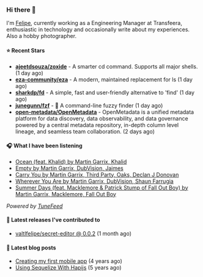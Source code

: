 ### Hi there 👋

I'm [Felipe](https://felipevm.com), currently working as a Engineering Manager at Transfeera, enthusiastic in technology and occasionally write about my experiences. Also a hobby photographer.

#### ⭐ Recent Stars
- **[ajeetdsouza/zoxide](https://github.com/ajeetdsouza/zoxide)** - A smarter cd command. Supports all major shells. (1 day ago)
- **[eza-community/eza](https://github.com/eza-community/eza)** - A modern, maintained replacement for ls (1 day ago)
- **[sharkdp/fd](https://github.com/sharkdp/fd)** - A simple, fast and user-friendly alternative to &#39;find&#39; (1 day ago)
- **[junegunn/fzf](https://github.com/junegunn/fzf)** - :cherry_blossom: A command-line fuzzy finder (1 day ago)
- **[open-metadata/OpenMetadata](https://github.com/open-metadata/OpenMetadata)** - OpenMetadata is a unified metadata platform for data discovery, data observability, and data governance powered by a central metadata repository, in-depth column level lineage, and seamless team collaboration. (2 days ago)

#### 🎧 What I have been listening
- [Ocean (feat. Khalid) by Martin Garrix, Khalid](https://open.spotify.com/track/3nc420PXjTdBV5TN0gCFkS)
- [Empty by Martin Garrix, DubVision, Jaimes](https://open.spotify.com/track/575ViHchpSUjfTLCQPdE49)
- [Carry You by Martin Garrix, Third Party, Oaks, Declan J Donovan](https://open.spotify.com/track/31ZO9XuKt48Qb2eUTBynd2)
- [Wherever You Are by Martin Garrix, DubVision, Shaun Farrugia](https://open.spotify.com/track/4s5kizLw0McJRd4rBG06B4)
- [Summer Days (feat. Macklemore &amp; Patrick Stump of Fall Out Boy) by Martin Garrix, Macklemore, Fall Out Boy](https://open.spotify.com/track/7Feaw9WAEREY0DUOSXJLOM)

_Powered by [TuneFeed](https://tunefeed.app?ref=valtlfelipe-gh-profile)_ 

#### 🚀 Latest releases I've contributed to


- [valtlfelipe/secret-editor @ 0.0.2](https://github.com/valtlfelipe/secret-editor/releases/tag/0.0.2) (1 month ago)

#### 📄 Latest blog posts
- [Creating my first mobile app](https://felipevm.com/posts/creating-my-first-mobile-app/) (4 years ago)
- [Using Sequelize With Hapijs](https://felipevm.com/posts/using-sequelize-with-hapijs/) (5 years ago)
